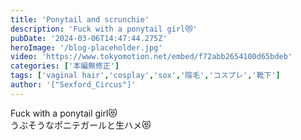 ```yaml
---
title: 'Ponytail and scrunchie'
description: 'Fuck with a ponytail girl😻'
pubDate: '2024-03-06T14:47:44.275Z'
heroImage: '/blog-placeholder.jpg'
video: 'https://www.tokyomotion.net/embed/f72abb2654100d65bdeb'
categories: ['本編無修正']
tags: ['vaginal hair','cosplay','sox','陰毛','コスプレ','靴下']
author: '["Sexford_Circus"]'
---
```


Fuck with a ponytail girl😻<br>
うぶそうなポニテガールと生ハメ😻




